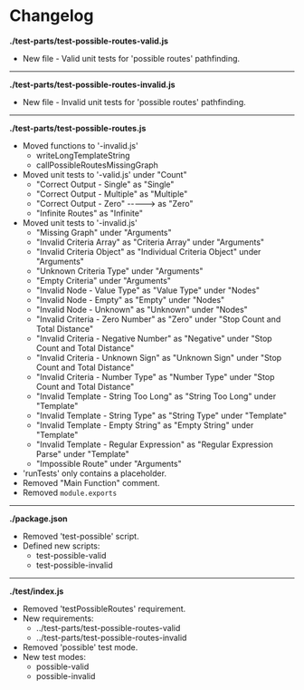 # Changelog

**./test-parts/test-possible-routes-valid.js**
* New file - Valid unit tests for 'possible routes' pathfinding.

---

**./test-parts/test-possible-routes-invalid.js**
* New file - Invalid unit tests for 'possible routes' pathfinding.

---

**./test-parts/test-possible-routes.js**
* Moved functions to '-invalid.js'
	* writeLongTemplateString
	* callPossibleRoutesMissingGraph
* Moved unit tests to '-valid.js' under "Count"
	* "Correct Output - Single" as "Single"
	* "Correct Output - Multiple" as "Multiple"
	* "Correct Output - Zero" -----> as "Zero"
	* "Infinite Routes" as "Infinite"
* Moved unit tests to '-invalid.js'
	* "Missing Graph" under "Arguments"
	* "Invalid Criteria Array" as "Criteria Array" under "Arguments"
	* "Invalid Criteria Object" as "Individual Criteria Object" under "Arguments"
	* "Unknown Criteria Type" under "Arguments"
	* "Empty Criteria" under "Arguments"
	* "Invalid Node - Value Type" as "Value Type" under "Nodes"
	* "Invalid Node - Empty" as "Empty" under "Nodes"
	* "Invalid Node - Unknown" as "Unknown" under "Nodes"
	* "Invalid Criteria - Zero Number" as "Zero" under "Stop Count and Total Distance"
	* "Invalid Criteria - Negative Number" as "Negative" under "Stop Count and Total Distance"
	* "Invalid Criteria - Unknown Sign" as "Unknown Sign" under "Stop Count and Total Distance"
	* "Invalid Criteria - Number Type" as "Number Type" under "Stop Count and Total Distance"
	* "Invalid Template - String Too Long" as "String Too Long" under "Template"
	* "Invalid Template - String Type" as "String Type" under "Template"
	* "Invalid Template - Empty String" as "Empty String" under "Template"
	* "Invalid Template - Regular Expression" as "Regular Expression Parse" under "Template"
	* "Impossible Route" under "Arguments"
* 'runTests' only contains a placeholder.
* Removed "Main Function" comment.
* Removed `module.exports`

---

**./package.json**
* Removed 'test-possible' script.
* Defined new scripts:
	* test-possible-valid
	* test-possible-invalid

---

**./test/index.js**
* Removed 'testPossibleRoutes' requirement.
* New requirements:
	* ../test-parts/test-possible-routes-valid
	* ../test-parts/test-possible-routes-invalid
* Removed 'possible' test mode.
* New test modes:
	* possible-valid
	* possible-invalid